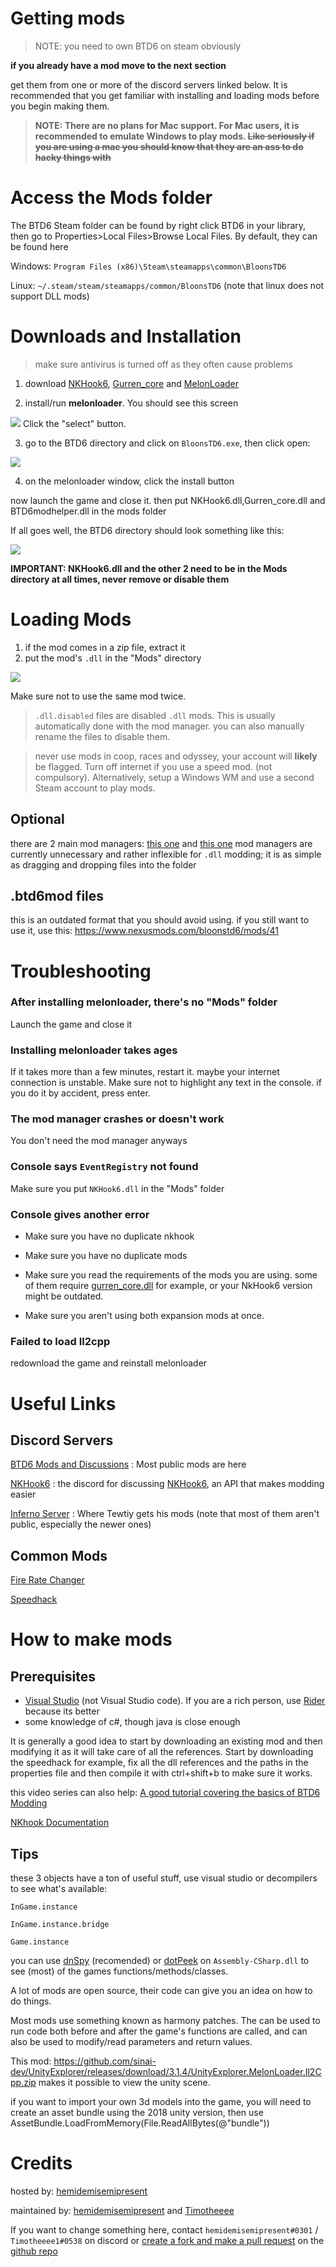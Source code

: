 # Getting mods

> NOTE: you need to own BTD6 on steam obviously

**if you already have a mod move to the next section**

get them from one or more of the discord servers linked below. It is recommended that you get familiar with installing and loading mods before you begin making them.
> **NOTE: There are no plans for Mac support. For Mac users, it is recommended to emulate Windows to play mods. ~~Like seriously if you are using a mac you should know that they are an ass to do hacky things with~~**

# Access the Mods folder
The BTD6 Steam folder can be found by right click BTD6 in your library, then go to Properties>Local Files>Browse Local Files.
By default, they can be found here

Windows: `Program Files (x86)\Steam\steamapps\common\BloonsTD6`

Linux: `~/.steam/steam/steamapps/common/BloonsTD6` (note that linux does not support DLL mods)

# Downloads and Installation
> make sure antivirus is turned off as they often cause problems

1. download [NKHook6](https://github.com/TDToolbox/NKHook6/releases/download/41/NKHook6.dll), [Gurren_core](https://cdn.discordapp.com/attachments/504783182755921930/799372741056528414/Gurren_Core.dll) and [MelonLoader](https://github.com/HerpDerpinstine/MelonLoader/releases/download/v0.2.7.4/MelonLoader.Installer.exe)

2. install/run **melonloader**. You should see this screen

<img src="https://cdn.discordapp.com/attachments/699781597515481159/776979212472549406/Screenshot_1313.png"/>
Click the "select" button.

3. go to the BTD6 directory and click on `BloonsTD6.exe`, then click open:

<img src="https://cdn.discordapp.com/attachments/699781597515481159/776980387477061662/Screenshot_1315.png"/>

4. on the melonloader window, click the install button

now launch the game and close it. then put NKHook6.dll,Gurren_core.dll and BTD6modhelper.dll in the mods folder

If all goes well, the BTD6 directory should look something like this:

<img src="https://cdn.discordapp.com/attachments/699781597515481159/776968486269616159/Screenshot_1311.png"/>

**IMPORTANT: NKHook6.dll and the other 2 need to be in the Mods directory at all times, never remove or disable them**

# Loading Mods

1. if the mod comes in a zip file, extract it
2. put the mod's `.dll` in the "Mods" directory
<img src = "https://cdn.discordapp.com/attachments/699781597515481159/776967989944647710/Screenshot_1309.png"/>

Make sure not to use the same mod twice.

> `.dll.disabled` files are disabled `.dll` mods. This is usually automatically done with the mod manager. you can also manually rename the files to disable them.

> never use mods in coop, races and odyssey, your account will **likely** be flagged. Turn off internet if you use a speed mod. (not compulsory). Alternatively, setup a Windows WM and use a second Steam account to play mods.

## Optional
there are 2 main mod managers: [this one](https://github.com/TDToolbox/BTD6-Mod-Manager/releases/latest) and [this one](https://github.com/Inferno-Dev-Team/Inferno-Mod-Manager/releases/latest)
mod managers are currently unnecessary and rather inflexible for `.dll` modding; it is as simple as dragging and dropping files into the folder

## .btd6mod files
this is an outdated format that you should avoid using. if you still want to use it, use this: https://www.nexusmods.com/bloonstd6/mods/41

# Troubleshooting

### After installing melonloader, there's no "Mods" folder

Launch the game and close it

### Installing melonloader takes ages

If it takes more than a few minutes, restart it. maybe your internet connection is unstable. Make sure not to highlight any text in the console. if you do it by accident, press enter.

### The mod manager crashes or doesn't work

You don't need the mod manager anyways

### Console says `EventRegistry` not found

Make sure you put `NKHook6.dll` in the "Mods" folder

### Console gives another error

- Make sure you have no duplicate nkhook

- Make sure you have no duplicate mods

- Make sure you read the requirements of the mods you are using. some of them require [gurren_core.dll](https://cdn.discordapp.com/attachments/504783182755921930/799372741056528414/Gurren_Core.dll) for example, or your NkHook6 version might be outdated.

- Make sure you aren't using both expansion mods at once.

### Failed to load Il2cpp

redownload the game and reinstall melonloader

# Useful Links
## Discord Servers
[BTD6 Mods and Discussions](https://discord.gg/hENWNsd5pY) : Most public mods are here

[NKHook6](https://discord.gg/GUPggzaczS) : the discord for discussing [NKHook6](https://github.com/TDToolbox/NKHook6), an API that makes modding easier

[Inferno Server](https://discord.gg/mZuRncU7ec) : Where Tewtiy gets his mods (note that most of them aren't public, especially the newer ones)

## Common Mods

[Fire Rate Changer](https://github.com/Timotheeee/btd6_mods/blob/master/rate_changer/rate_changer.dll)

[Speedhack](https://github.com/Timotheeee/Speed_mod/blob/main/speedhackmelon/speedhackmelon.dll)

# How to make mods

## Prerequisites

-  [Visual Studio](https://visualstudio.microsoft.com/) (not Visual Studio code). If you are a rich person, use [Rider](https://www.jetbrains.com/rider/) because its better
- some knowledge of c#, though java is close enough

It is generally a good idea to start by downloading an existing mod and then modifying it as it will take care of all the references. Start by downloading the speedhack for example, fix all the dll references and the paths in the properties file and then compile it with ctrl+shift+b to make sure it works.

this video series can also help:
[A good tutorial covering the basics of BTD6 Modding](https://www.youtube.com/watch?v=5wXzWSIJm2I&list=PLWFKnf1pcvUuBUrVQouhvhxqOSQRjst7D&index=6)

[NKhook Documentation](https://github.com/TDToolbox/BTD-Docs/tree/master/Unity%20Engine/Btd6/NKHook6)

## Tips
these 3 objects have a ton of useful stuff, use visual studio or decompilers to see what's available:

`InGame.instance`

`InGame.instance.bridge`

`Game.instance`

you can use [dnSpy](https://github.com/dnSpy/dnSpy/releases/tag/v6.1.8) (recomended) or [dotPeek](https://www.jetbrains.com/decompiler/) on `Assembly-CSharp.dll` to see (most) of the games functions/methods/classes.

A lot of mods are open source, their code can give you an idea on how to do things.

Most mods use something known as harmony patches. The can be used to run code both before and after the game's functions are called, and can also be used to modify/read parameters and return values.

This mod: https://github.com/sinai-dev/UnityExplorer/releases/download/3.1.4/UnityExplorer.MelonLoader.Il2Cpp.zip makes it possible to view the unity scene.

if you want to import your own 3d models into the game, you will need to create an asset bundle using the 2018 unity version, then use AssetBundle.LoadFromMemory(File.ReadAllBytes(@"bundle"))

# Credits

hosted by: [hemidemisemipresent](https://github.com/hemisemidemipresent)

maintained by: [hemidemisemipresent](https://github.com/hemisemidemipresent) and [Timotheeee]()

If you want to change something here, contact `hemidemisemipresent#0301` / `Timotheeee1#0538` on discord or [create a fork and make a pull request](https://docs.github.com/en/free-pro-team@latest/github/collaborating-with-issues-and-pull-requests/creating-a-pull-request) on the [github repo](https://github.com/hemisemidemipresent/btd6-modding-tutorial)
